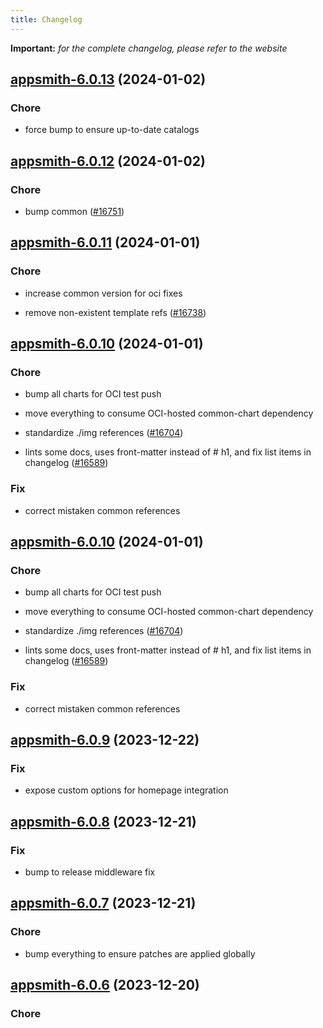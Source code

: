 ```yaml
---
title: Changelog
---
```


**Important:**
*for the complete changelog, please refer to the website*



## [appsmith-6.0.13](https://github.com/truecharts/charts/compare/appsmith-6.0.12...appsmith-6.0.13) (2024-01-02)

### Chore



- force bump to ensure up-to-date catalogs


## [appsmith-6.0.12](https://github.com/truecharts/charts/compare/appsmith-6.0.11...appsmith-6.0.12) (2024-01-02)

### Chore



- bump common ([#16751](https://github.com/truecharts/charts/issues/16751))


## [appsmith-6.0.11](https://github.com/truecharts/charts/compare/appsmith-6.0.10...appsmith-6.0.11) (2024-01-01)

### Chore



- increase common version for oci fixes

- remove non-existent template refs ([#16738](https://github.com/truecharts/charts/issues/16738))


## [appsmith-6.0.10](https://github.com/truecharts/charts/compare/appsmith-6.0.9...appsmith-6.0.10) (2024-01-01)

### Chore



- bump all charts for OCI test push

- move everything to consume OCI-hosted common-chart dependency

- standardize ./img references ([#16704](https://github.com/truecharts/charts/issues/16704))

- lints some docs, uses front-matter instead of # h1, and fix list items in changelog ([#16589](https://github.com/truecharts/charts/issues/16589))

### Fix



- correct mistaken common references


## [appsmith-6.0.10](https://github.com/truecharts/charts/compare/appsmith-6.0.9...appsmith-6.0.10) (2024-01-01)

### Chore



- bump all charts for OCI test push

- move everything to consume OCI-hosted common-chart dependency

- standardize ./img references ([#16704](https://github.com/truecharts/charts/issues/16704))

- lints some docs, uses front-matter instead of # h1, and fix list items in changelog ([#16589](https://github.com/truecharts/charts/issues/16589))

### Fix



- correct mistaken common references
## [appsmith-6.0.9](https://github.com/truecharts/charts/compare/appsmith-6.0.8...appsmith-6.0.9) (2023-12-22)

### Fix

- expose custom options for homepage integration

## [appsmith-6.0.8](https://github.com/truecharts/charts/compare/appsmith-6.0.7...appsmith-6.0.8) (2023-12-21)

### Fix

- bump to release middleware fix

## [appsmith-6.0.7](https://github.com/truecharts/charts/compare/appsmith-6.0.6...appsmith-6.0.7) (2023-12-21)

### Chore

- bump everything to ensure patches are applied globally

## [appsmith-6.0.6](https://github.com/truecharts/charts/compare/appsmith-6.0.5...appsmith-6.0.6) (2023-12-20)

### Chore
